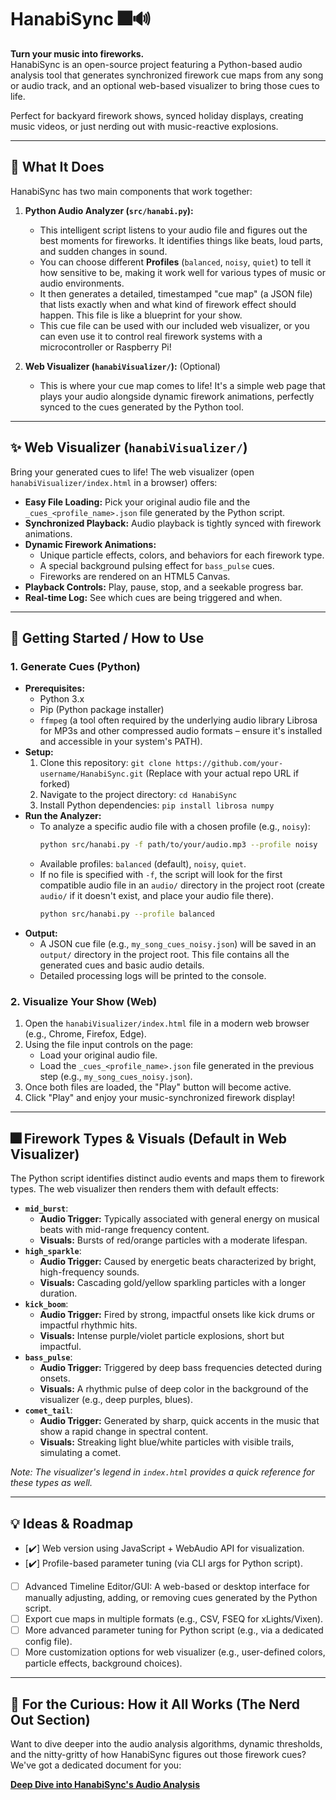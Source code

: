# HanabiSync 🎆🔊

**Turn your music into fireworks.**  
HanabiSync is an open-source project featuring a Python-based audio analysis tool that generates synchronized firework cue maps from any song or audio track, and an optional web-based visualizer to bring those cues to life.

Perfect for backyard firework shows, synced holiday displays, creating music videos, or just nerding out with music-reactive explosions.

---

## 🚀 What It Does

HanabiSync has two main components that work together:

1.  **Python Audio Analyzer (`src/hanabi.py`):**
    *   This intelligent script listens to your audio file and figures out the best moments for fireworks. It identifies things like beats, loud parts, and sudden changes in sound.
    *   You can choose different **Profiles** (`balanced`, `noisy`, `quiet`) to tell it how sensitive to be, making it work well for various types of music or audio environments.
    *   It then generates a detailed, timestamped "cue map" (a JSON file) that lists exactly when and what kind of firework effect should happen. This file is like a blueprint for your show.
    *   This cue file can be used with our included web visualizer, or you can even use it to control real firework systems with a microcontroller or Raspberry Pi!

2.  **Web Visualizer (`hanabiVisualizer/`):** (Optional)
    *   This is where your cue map comes to life! It's a simple web page that plays your audio alongside dynamic firework animations, perfectly synced to the cues generated by the Python tool.

---

## ✨ Web Visualizer (`hanabiVisualizer/`)

Bring your generated cues to life! The web visualizer (open `hanabiVisualizer/index.html` in a browser) offers:

*   **Easy File Loading:** Pick your original audio file and the `_cues_<profile_name>.json` file generated by the Python script.
*   **Synchronized Playback:** Audio playback is tightly synced with firework animations.
*   **Dynamic Firework Animations:**
    *   Unique particle effects, colors, and behaviors for each firework type.
    *   A special background pulsing effect for `bass_pulse` cues.
    *   Fireworks are rendered on an HTML5 Canvas.
*   **Playback Controls:** Play, pause, stop, and a seekable progress bar.
*   **Real-time Log:** See which cues are being triggered and when.

---

## 🔧 Getting Started / How to Use

### 1. Generate Cues (Python)

*   **Prerequisites:**
    *   Python 3.x
    *   Pip (Python package installer)
    *   `ffmpeg` (a tool often required by the underlying audio library Librosa for MP3s and other compressed audio formats – ensure it's installed and accessible in your system's PATH).
*   **Setup:**
    1.  Clone this repository: `git clone https://github.com/your-username/HanabiSync.git` (Replace with your actual repo URL if forked)
    2.  Navigate to the project directory: `cd HanabiSync`
    3.  Install Python dependencies: `pip install librosa numpy`
*   **Run the Analyzer:**
    *   To analyze a specific audio file with a chosen profile (e.g., `noisy`):
        ```bash
        python src/hanabi.py -f path/to/your/audio.mp3 --profile noisy
        ```
    *   Available profiles: `balanced` (default), `noisy`, `quiet`.
    *   If no file is specified with `-f`, the script will look for the first compatible audio file in an `audio/` directory in the project root (create `audio/` if it doesn't exist, and place your audio file there).
        ```bash
        python src/hanabi.py --profile balanced 
        ```
*   **Output:**
    *   A JSON cue file (e.g., `my_song_cues_noisy.json`) will be saved in an `output/` directory in the project root. This file contains all the generated cues and basic audio details.
    *   Detailed processing logs will be printed to the console.

### 2. Visualize Your Show (Web)

1.  Open the `hanabiVisualizer/index.html` file in a modern web browser (e.g., Chrome, Firefox, Edge).
2.  Using the file input controls on the page:
    *   Load your original audio file.
    *   Load the `_cues_<profile_name>.json` file generated in the previous step (e.g., `my_song_cues_noisy.json`).
3.  Once both files are loaded, the "Play" button will become active.
4.  Click "Play" and enjoy your music-synchronized firework display!

---

## 🎆 Firework Types & Visuals (Default in Web Visualizer)

The Python script identifies distinct audio events and maps them to firework types. The web visualizer then renders them with default effects:

*   **`mid_burst`**:
    *   **Audio Trigger:** Typically associated with general energy on musical beats with mid-range frequency content.
    *   **Visuals:** Bursts of red/orange particles with a moderate lifespan.
*   **`high_sparkle`**:
    *   **Audio Trigger:** Caused by energetic beats characterized by bright, high-frequency sounds.
    *   **Visuals:** Cascading gold/yellow sparkling particles with a longer duration.
*   **`kick_boom`**:
    *   **Audio Trigger:** Fired by strong, impactful onsets like kick drums or impactful rhythmic hits.
    *   **Visuals:** Intense purple/violet particle explosions, short but impactful.
*   **`bass_pulse`**:
    *   **Audio Trigger:** Triggered by deep bass frequencies detected during onsets.
    *   **Visuals:** A rhythmic pulse of deep color in the background of the visualizer (e.g., deep purples, blues).
*   **`comet_tail`**:
    *   **Audio Trigger:** Generated by sharp, quick accents in the music that show a rapid change in spectral content.
    *   **Visuals:** Streaking light blue/white particles with visible trails, simulating a comet.

*Note: The visualizer's legend in `index.html` provides a quick reference for these types as well.*

---

## 💡 Ideas & Roadmap

*   [✔️] Web version using JavaScript + WebAudio API for visualization.
*   [✔️] Profile-based parameter tuning (via CLI args for Python script).
*   [ ] Advanced Timeline Editor/GUI: A web-based or desktop interface for manually adjusting, adding, or removing cues generated by the Python script.
*   [ ] Export cue maps in multiple formats (e.g., CSV, FSEQ for xLights/Vixen).
*   [ ] More advanced parameter tuning for Python script (e.g., via a dedicated config file).
*   [ ] More customization options for web visualizer (e.g., user-defined colors, particle effects, background choices).

---

## 🧠 For the Curious: How it All Works (The Nerd Out Section)

Want to dive deeper into the audio analysis algorithms, dynamic thresholds, and the nitty-gritty of how HanabiSync figures out those firework cues? We've got a dedicated document for you:

[**Deep Dive into HanabiSync's Audio Analysis**](DEEP_DIVE.md)
